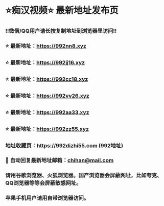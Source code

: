 # ⭐️痴汉视频⭐️ 最新地址发布页

### ‼️微信/QQ用户请长按复制地址到浏览器里访问‼️

### ⭐️ 最新地址：https://992nn8.xyz

### ⭐️ 最新地址：https://992jj16.xyz

### ⭐️ 最新地址：https://992cc18.xyz

### ⭐️ 最新地址：https://992vv26.xyz

### ⭐️ 最新地址：https://992aa33.xyz

### ⭐️ 最新地址：https://992zz55.xyz



### 地址收藏页：https://992dizhi55.com (992地址)
### 📧 自动回复最新地址邮箱：chihan@mail.com
### 请用谷歌浏览器、火狐浏览器。国产浏览器会屏蔽网址，比如夸克、QQ浏览器等等会屏蔽敏感网址。
### 苹果手机用户请用自带浏览器访问。
